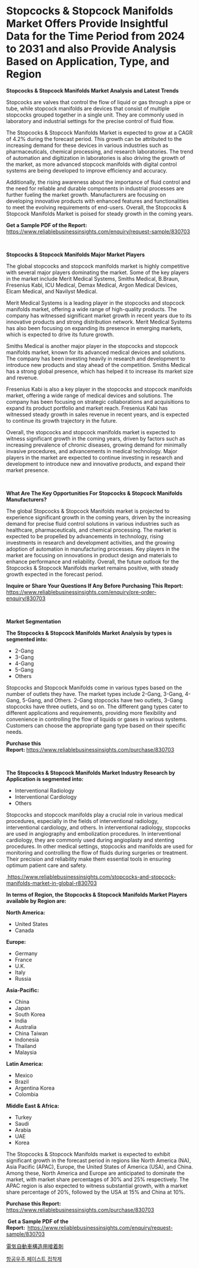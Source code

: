 <p><h1>Stopcocks & Stopcock Manifolds Market Offers Provide Insightful Data for the Time Period from 2024 to 2031 and also Provide Analysis Based on Application, Type, and Region</h1></p><p><strong>Stopcocks & Stopcock Manifolds Market Analysis and Latest Trends</strong></p>
<p><p>Stopcocks are valves that control the flow of liquid or gas through a pipe or tube, while stopcock manifolds are devices that consist of multiple stopcocks grouped together in a single unit. They are commonly used in laboratory and industrial settings for the precise control of fluid flow.</p><p>The Stopcocks & Stopcock Manifolds Market is expected to grow at a CAGR of 4.2% during the forecast period. This growth can be attributed to the increasing demand for these devices in various industries such as pharmaceuticals, chemical processing, and research laboratories. The trend of automation and digitization in laboratories is also driving the growth of the market, as more advanced stopcock manifolds with digital control systems are being developed to improve efficiency and accuracy.</p><p>Additionally, the rising awareness about the importance of fluid control and the need for reliable and durable components in industrial processes are further fueling the market growth. Manufacturers are focusing on developing innovative products with enhanced features and functionalities to meet the evolving requirements of end-users. Overall, the Stopcocks & Stopcock Manifolds Market is poised for steady growth in the coming years.</p></p>
<p><strong>Get a Sample PDF of the Report:&nbsp;</strong> <a href="https://www.reliablebusinessinsights.com/enquiry/request-sample/830703">https://www.reliablebusinessinsights.com/enquiry/request-sample/830703</a></p>
<p>&nbsp;</p>
<p><strong>Stopcocks & Stopcock Manifolds Major Market Players</strong></p>
<p><p>The global stopcocks and stopcock manifolds market is highly competitive with several major players dominating the market. Some of the key players in the market include Merit Medical Systems, Smiths Medical, B.Braun, Fresenius Kabi, ICU Medical, Demax Medical, Argon Medical Devices, Elcam Medical, and Navilyst Medical.</p><p>Merit Medical Systems is a leading player in the stopcocks and stopcock manifolds market, offering a wide range of high-quality products. The company has witnessed significant market growth in recent years due to its innovative products and strong distribution network. Merit Medical Systems has also been focusing on expanding its presence in emerging markets, which is expected to drive its future growth.</p><p>Smiths Medical is another major player in the stopcocks and stopcock manifolds market, known for its advanced medical devices and solutions. The company has been investing heavily in research and development to introduce new products and stay ahead of the competition. Smiths Medical has a strong global presence, which has helped it to increase its market size and revenue.</p><p>Fresenius Kabi is also a key player in the stopcocks and stopcock manifolds market, offering a wide range of medical devices and solutions. The company has been focusing on strategic collaborations and acquisitions to expand its product portfolio and market reach. Fresenius Kabi has witnessed steady growth in sales revenue in recent years, and is expected to continue its growth trajectory in the future.</p><p>Overall, the stopcocks and stopcock manifolds market is expected to witness significant growth in the coming years, driven by factors such as increasing prevalence of chronic diseases, growing demand for minimally invasive procedures, and advancements in medical technology. Major players in the market are expected to continue investing in research and development to introduce new and innovative products, and expand their market presence.</p></p>
<p>&nbsp;</p>
<p><strong>What Are The Key Opportunities For Stopcocks & Stopcock Manifolds Manufacturers?</strong></p>
<p><p>The global Stopcocks & Stopcock Manifolds market is projected to experience significant growth in the coming years, driven by the increasing demand for precise fluid control solutions in various industries such as healthcare, pharmaceuticals, and chemical processing. The market is expected to be propelled by advancements in technology, rising investments in research and development activities, and the growing adoption of automation in manufacturing processes. Key players in the market are focusing on innovations in product design and materials to enhance performance and reliability. Overall, the future outlook for the Stopcocks & Stopcock Manifolds market remains positive, with steady growth expected in the forecast period.</p></p>
<p><strong>Inquire or Share Your Questions If Any Before Purchasing This Report:</strong> <a href="https://www.reliablebusinessinsights.com/enquiry/pre-order-enquiry/830703">https://www.reliablebusinessinsights.com/enquiry/pre-order-enquiry/830703</a></p>
<p>&nbsp;</p>
<p><strong>Market Segmentation</strong></p>
<p><strong>The Stopcocks & Stopcock Manifolds Market Analysis by types is segmented into:</strong></p>
<p><ul><li>2-Gang</li><li>3-Gang</li><li>4-Gang</li><li>5-Gang</li><li>Others</li></ul></p>
<p><p>Stopcocks and Stopcock Manifolds come in various types based on the number of outlets they have. The market types include 2-Gang, 3-Gang, 4-Gang, 5-Gang, and Others. 2-Gang stopcocks have two outlets, 3-Gang stopcocks have three outlets, and so on. The different gang types cater to different applications and requirements, providing more flexibility and convenience in controlling the flow of liquids or gases in various systems. Customers can choose the appropriate gang type based on their specific needs.</p></p>
<p><strong>Purchase this Report:&nbsp;</strong><a href="https://www.reliablebusinessinsights.com/purchase/830703">https://www.reliablebusinessinsights.com/purchase/830703</a></p>
<p>&nbsp;</p>
<p><strong>The Stopcocks & Stopcock Manifolds Market Industry Research by Application is segmented into:</strong></p>
<p><ul><li>Interventional Radiology</li><li>Interventional Cardiology</li><li>Others</li></ul></p>
<p><p>Stopcocks and stopcock manifolds play a crucial role in various medical procedures, especially in the fields of interventional radiology, interventional cardiology, and others. In interventional radiology, stopcocks are used in angiography and embolization procedures. In interventional cardiology, they are commonly used during angioplasty and stenting procedures. In other medical settings, stopcocks and manifolds are used for monitoring and controlling the flow of fluids during surgeries or treatment. Their precision and reliability make them essential tools in ensuring optimum patient care and safety.</p></p>
<p><a href="https://www.reliablebusinessinsights.com/stopcocks-and-stopcock-manifolds-market-in-global-r830703">&nbsp;https://www.reliablebusinessinsights.com/stopcocks-and-stopcock-manifolds-market-in-global-r830703</a></p>
<p><strong>In terms of Region, the Stopcocks & Stopcock Manifolds Market Players available by Region are:</strong></p>
<p>
    <p> <strong> North America: </strong>
        <ul>
            <li>United States</li>
            <li>Canada</li>
        </ul>
        </p> 
    <p> <strong> Europe: </strong>
        <ul>
            <li>Germany</li>
            <li>France</li>
            <li>U.K.</li>
            <li>Italy</li>
            <li>Russia</li>
        </ul>
        </p> 
    <p> <strong> Asia-Pacific: </strong>
        <ul>
            <li>China</li>
            <li>Japan</li>
            <li>South Korea</li>
            <li>India</li>
            <li>Australia</li>
            <li>China Taiwan</li>
            <li>Indonesia</li>
            <li>Thailand</li>
            <li>Malaysia</li>
        </ul>
        </p> 
    <p> <strong> Latin America: </strong>
        <ul>
            <li>Mexico</li>
            <li>Brazil</li>
            <li>Argentina Korea</li>
            <li>Colombia</li>
        </ul>
        </p> 
    <p> <strong> Middle East & Africa: </strong>
        <ul>
            <li>Turkey</li>
            <li>Saudi</li>
            <li>Arabia</li>
            <li>UAE</li>
            <li>Korea</li>
        </ul>
    </p>
    </p>
<p><p>The Stopcocks & Stopcock Manifolds market is expected to exhibit significant growth in the forecast period in regions like North America (NA), Asia Pacific (APAC), Europe, the United States of America (USA), and China. Among these, North America and Europe are anticipated to dominate the market, with market share percentages of 30% and 25% respectively. The APAC region is also expected to witness substantial growth, with a market share percentage of 20%, followed by the USA at 15% and China at 10%.</p></p>
<p><strong>Purchase this Report: </strong><a href="https://www.reliablebusinessinsights.com/purchase/830703">https://www.reliablebusinessinsights.com/purchase/830703</a></p>
<p>&nbsp;<strong>Get a Sample PDF of the Report:&nbsp;&nbsp;</strong><a href="https://www.reliablebusinessinsights.com/enquiry/request-sample/830703">https://www.reliablebusinessinsights.com/enquiry/request-sample/830703</a></p>
<p><strong></strong></p>
<p><p><a href="https://github.com/AaronVargas43/Market-Research-Report-List-2/blob/main/1838079104481.md">電気自動車構造用接着剤</a></p><p><a href="https://github.com/fernandotryO5lson96765/Market-Research-Report-List-2/blob/main/828157797990.md">항공우주 페이스트 접착제</a></p></p>